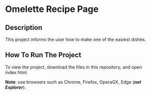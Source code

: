 # Omelette Recipe Page

## Description
This project informs the user how to make one of the easiest dishes.

## How To Run The Project

To view the project, download the files in this repository, and open index.html.

**Note**: use browsers such as Chrome, Firefox, OperaGX, Edge (***not Explorer***).
